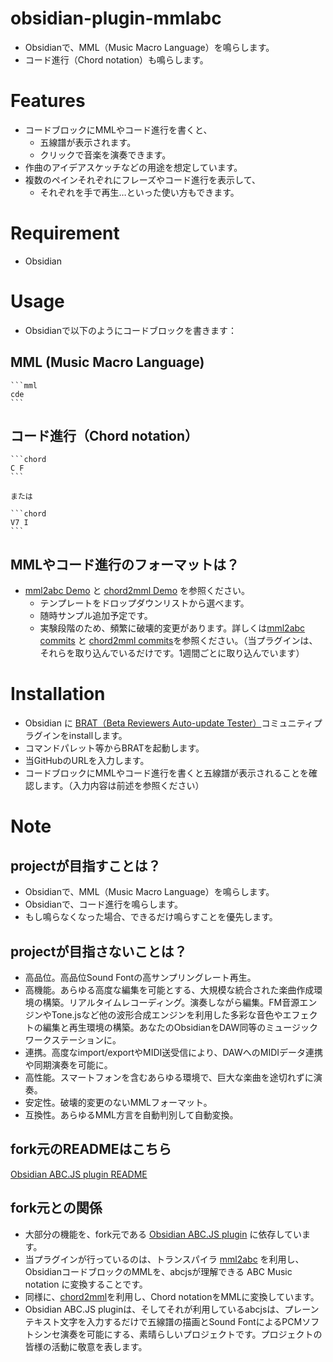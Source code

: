 # obsidian-plugin-mmlabc
- Obsidianで、MML（Music Macro Language）を鳴らします。
- コード進行（Chord notation）も鳴らします。

# Features
- コードブロックにMMLやコード進行を書くと、
    - 五線譜が表示されます。
    - クリックで音楽を演奏できます。
- 作曲のアイデアスケッチなどの用途を想定しています。
- 複数のペインそれぞれにフレーズやコード進行を表示して、
    - それぞれを手で再生…といった使い方もできます。

# Requirement
- Obsidian

# Usage
- Obsidianで以下のようにコードブロックを書きます：

## MML (Music Macro Language)

````
```mml
cde
```
````

## コード進行（Chord notation）

````
```chord
C F
```

または

```chord
V7 I
```
````

## MMLやコード進行のフォーマットは？
- [mml2abc Demo](https://cat2151.github.io/mml2abc/dist/) と
[chord2mml Demo](https://cat2151.github.io/chord2mml/dist/)
を参照ください。
    - テンプレートをドロップダウンリストから選べます。
    - 随時サンプル追加予定です。
    - 実験段階のため、頻繁に破壊的変更があります。詳しくは[mml2abc commits](https://github.com/cat2151/mml2abc/commits/main/) と [chord2mml commits](https://github.com/cat2151/chord2mml/commits/main/)を参照ください。（当プラグインは、それらを取り込んでいるだけです。1週間ごとに取り込んでいます）

# Installation
- Obsidian に [BRAT（Beta Reviewers Auto-update Tester）](https://github.com/TfTHacker/obsidian42-brat)コミュニティプラグインをinstallします。
- コマンドパレット等からBRATを起動します。
- 当GitHubのURLを入力します。
- コードブロックにMMLやコード進行を書くと五線譜が表示されることを確認します。（入力内容は前述を参照ください）

# Note

## projectが目指すことは？
- Obsidianで、MML（Music Macro Language）を鳴らします。
- Obsidianで、コード進行を鳴らします。
- もし鳴らなくなった場合、できるだけ鳴らすことを優先します。

## projectが目指さないことは？
- 高品位。高品位Sound Fontの高サンプリングレート再生。
- 高機能。あらゆる高度な編集を可能とする、大規模な統合された楽曲作成環境の構築。リアルタイムレコーディング。演奏しながら編集。FM音源エンジンやTone.jsなど他の波形合成エンジンを利用した多彩な音色やエフェクトの編集と再生環境の構築。あなたのObsidianをDAW同等のミュージックワークステーションに。
- 連携。高度なimport/exportやMIDI送受信により、DAWへのMIDIデータ連携や同期演奏を可能に。
- 高性能。スマートフォンを含むあらゆる環境で、巨大な楽曲を途切れずに演奏。
- 安定性。破壊的変更のないMMLフォーマット。
- 互換性。あらゆるMML方言を自動判別して自動変換。

## fork元のREADMEはこちら
[Obsidian ABC.JS plugin README](README_original.md)

## fork元との関係
- 大部分の機能を、fork元である [Obsidian ABC.JS plugin](https://github.com/abcjs-music/obsidian-plugin-abcjs) に依存しています。
- 当プラグインが行っているのは、トランスパイラ [mml2abc](https://github.com/cat2151/mml2abc) を利用し、ObsidianコードブロックのMMLを、abcjsが理解できる ABC Music notation に変換することです。
- 同様に、[chord2mml](https://github.com/cat2151/chord2mml)を利用し、Chord notationをMMLに変換しています。
- Obsidian ABC.JS pluginは、そしてそれが利用しているabcjsは、プレーンテキスト文字を入力するだけで五線譜の描画とSound FontによるPCMソフトシンセ演奏を可能にする、素晴らしいプロジェクトです。プロジェクトの皆様の活動に敬意を表します。

